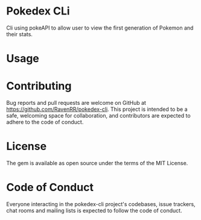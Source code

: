 # Pokedex CLi
Cli using pokeAPI to allow user to view the first generation of Pokemon and their stats. 

# Usage

# Contributing
Bug reports and pull requests are welcome on GitHub at https://github.com/RavenRR/pokedex-cli. This project is intended to be a safe, welcoming space for collaboration, and contributors are expected to adhere to the code of conduct.

# License
The gem is available as open source under the terms of the MIT License.

# Code of Conduct
Everyone interacting in the pokedex-cli project's codebases, issue trackers, chat rooms and mailing lists is expected to follow the code of conduct.
